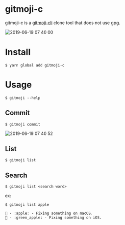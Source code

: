 gitmoji-c
=========

gitmoji-c is a [gitmoji-cli](https://github.com/carloscuesta/gitmoji-cli) clone tool that does not use gpg.

![2019-06-19 07 40 00](https://user-images.githubusercontent.com/10850034/59724713-d0909800-9265-11e9-815c-31b8838ece3c.gif)

# Install

```
$ yarn global add gitmoji-c
```

# Usage

```
$ gitmoji --help
```

## Commit

```
$ gitmoji commit
```
![2019-06-19 07 40 52](https://user-images.githubusercontent.com/10850034/59724737-dedeb400-9265-11e9-9d39-76beec62f99c.gif)

## List

```
$ gitmoji list
```

## Search

```
$ gitmoji list <search word>
```

ex:

```
$ gitmoji list apple

🍎 - :apple: - Fixing something on macOS.
🍏 - :green_apple: - Fixing something on iOS.
```
